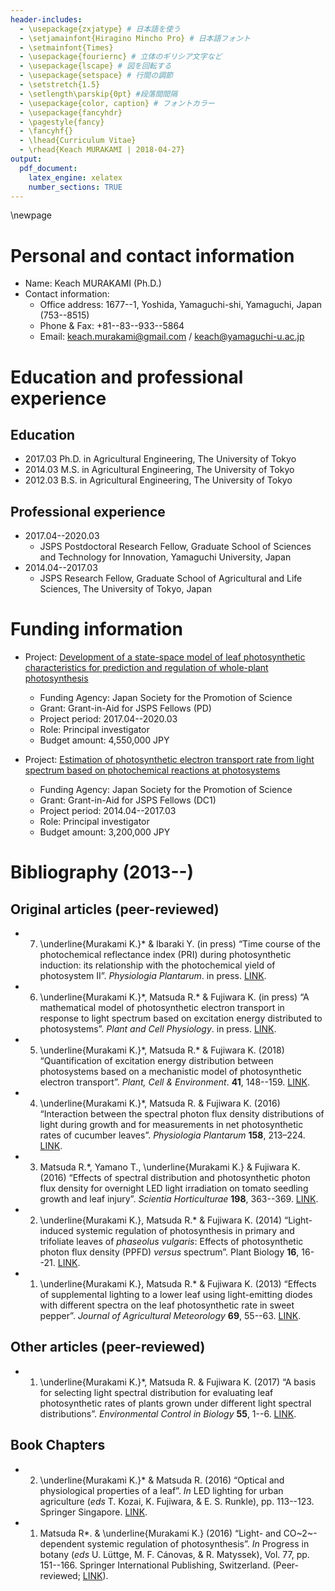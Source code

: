 ```yaml
---
header-includes:
  - \usepackage{zxjatype} # 日本語を使う
  - \setjamainfont{Hiragino Mincho Pro} # 日本語フォント
  - \setmainfont{Times} 
  - \usepackage{fouriernc} # 立体のギリシア文字など
  - \usepackage{lscape} # 図を回転する
  - \usepackage{setspace} # 行間の調節
  - \setstretch{1.5}
  - \setlength\parskip{0pt} #段落間間隔
  - \usepackage{color, caption} # フォントカラー
  - \usepackage{fancyhdr}
  - \pagestyle{fancy}
  - \fancyhf{}
  - \lhead{Curriculum Vitae}
  - \rhead{Keach MURAKAMI | 2018-04-27}
output:
  pdf_document:
    latex_engine: xelatex
    number_sections: TRUE
---
```


\newpage

# Personal and contact information

- Name: Keach MURAKAMI (Ph.D.)
- Contact information:
    - Office address: 1677--1, Yoshida, Yamaguchi-shi, Yamaguchi, Japan (753--8515)
    - Phone & Fax: +81--83--933--5864
    - Email: keach.murakami@gmail.com / keach@yamaguchi-u.ac.jp

# Education and professional experience

## Education

- 2017.03 Ph.D. in Agricultural Engineering, The University of Tokyo
- 2014.03 M.S. in Agricultural Engineering, The University of Tokyo
- 2012.03 B.S. in Agricultural Engineering, The University of Tokyo

## Professional experience

- 2017.04--2020.03
    - JSPS Postdoctoral Research Fellow, Graduate School of Sciences and Technology for Innovation, Yamaguchi University, Japan
- 2014.04--2017.03
    - JSPS Research Fellow, Graduate School of Agricultural and Life Sciences, The University of Tokyo, Japan

# Funding information

- Project: [Development of a state-space model of leaf photosynthetic characteristics for prediction and regulation of whole-plant photosynthesis](https://kaken.nii.ac.jp/en/grant/KAKENHI-PROJECT-17J04736/)
    - Funding Agency: Japan Society for the Promotion of Science
    - Grant: Grant-in-Aid for JSPS Fellows (PD)
    - Project period: 2017.04--2020.03
    - Role: Principal investigator
    - Budget amount: 4,550,000 JPY

- Project: [Estimation of photosynthetic electron transport rate from light spectrum based on photochemical reactions at photosystems](https://kaken.nii.ac.jp/en/grant/KAKENHI-PROJECT-14J09372/)
    - Funding Agency: Japan Society for the Promotion of Science
    - Grant: Grant-in-Aid for JSPS Fellows (DC1)
    - Project period: 2014.04--2017.03
    - Role: Principal investigator
    - Budget amount: 3,200,000 JPY


# Bibliography (2013--)

## Original articles (peer-reviewed)

- 7. \underline{Murakami K.}\* & Ibaraki Y. (in press) “Time course of the photochemical reflectance index (PRI) during photosynthetic induction: its relationship with the photochemical yield of photosystem II”. *Physiologia Plantarum*. in press. [LINK](http://dx.doi.org/10.1111/ppl.12745).

- 6. \underline{Murakami K.}\*, Matsuda R.\* & Fujiwara K. (in press) “A mathematical model of photosynthetic electron transport in response to light spectrum based on excitation energy distributed to photosystems”. *Plant and Cell Physiology*. in press. [LINK](http://dx.doi.org/10.1093/pcp/pcy085).

- 5. \underline{Murakami K.}\*, Matsuda R.\* & Fujiwara K. (2018) “Quantification of excitation energy distribution between photosystems based on a mechanistic model of photosynthetic electron transport”. *Plant, Cell & Environment*. **41**, 148--159. [LINK](https://doi.org/10.1111/pce.12986).

- 4. \underline{Murakami K.}\*, Matsuda R. & Fujiwara K. (2016) “Interaction between the spectral photon flux density distributions of light during growth and for measurements in net photosynthetic rates of cucumber leaves”. *Physiologia Plantarum* **158**, 213–224. [LINK](https://doi.org/10.1111/ppl.12421).

- 3. Matsuda R.\*, Yamano T., \underline{Murakami K.} & Fujiwara K. (2016) “Effects of spectral distribution and photosynthetic photon flux density for overnight LED light irradiation on tomato seedling growth and leaf injury”. *Scientia Horticulturae* **198**, 363--369. [LINK](https://doi.org/10.1016/j.scienta.2015.11.045).

- 2. \underline{Murakami K.}, Matsuda R.\* & Fujiwara K. (2014) “Light-induced systemic regulation of photosynthesis in primary and trifoliate leaves of *phaseolus vulgaris*: Effects of photosynthetic photon flux density (PPFD) *versus* spectrum”. Plant Biology **16**, 16--21. [LINK](https://doi.org/10.1111/plb.12055).

- 1. \underline{Murakami K.}, Matsuda R.\* & Fujiwara K. (2013) “Effects of supplemental lighting to a lower leaf using light-emitting diodes with different spectra on the leaf photosynthetic rate in sweet pepper”. *Journal of Agricultural Meteorology* **69**, 55--63. [LINK](https://doi.org/10.2480/agrmet.69.2.2).


## Other articles (peer-reviewed)

- 1. \underline{Murakami K.}\*, Matsuda R. & Fujiwara K. (2017) “A basis for selecting light spectral distribution for evaluating leaf photosynthetic rates of plants grown under different light spectral distributions”. *Environmental Control in Biology* **55**, 1--6. [LINK](https://doi.org/10.2525/ecb.55.1).


## Book Chapters

- 2. \underline{Murakami K.}\* & Matsuda R. (2016) “Optical and physiological properties of a leaf”. *In* LED lighting for urban agriculture (*eds* T. Kozai, K. Fujiwara, & E. S. Runkle), pp. 113--123. Springer Singapore. [LINK](https://doi.org/10.1007/978-981-10-1848-0_8).

- 1. Matsuda R\*. & \underline{Murakami K.} (2016) “Light- and CO~2~-dependent systemic regulation of photosynthesis”. *In* Progress in botany (*eds* U. Lüttge, M. F. Cánovas, & R. Matyssek), Vol. 77, pp. 151--166. Springer International Publishing, Switzerland. (Peer-reviewed; [LINK](https://doi.org/10.1007/978-3-319-25688-7_4)).
